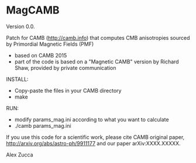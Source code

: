 # MagCAMB
Version 0.0.

Patch for CAMB (http://camb.info) that computes CMB anisotropies sourced by Primordial Magnetic Fields (PMF)

- based on CAMB 2015
- part of the code is based on a "Magnetic CAMB" version by Richard Shaw, provided by private communication

INSTALL: 
- Copy-paste the files in your CAMB directory 
- make

RUN:
- modify params_mag.ini according to what you want to calculate 
- ./camb params_mag.ini

If you use this code for a scientific work, please cite CAMB original paper, http://arxiv.org/abs/astro-ph/9911177 and our paper arXiv:XXXX.XXXXX.

Alex Zucca


